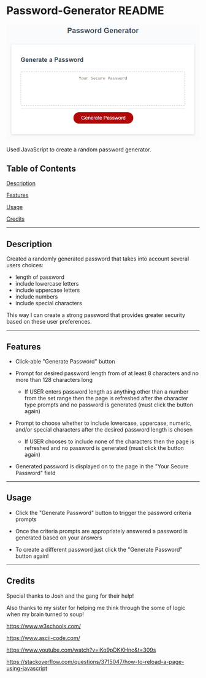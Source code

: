 # Password-Generator README

![Pete Scale Webpage](./assets/password_generator.png)

Used JavaScript to create a random password generator.

## Table of Contents
[Description](#description)

[Features](#features)

[Usage](#usage)

[Credits](#credits)

---

## Description

Created a randomly generated password that takes into account several users choices:

* length of password
* include lowercase letters
* include uppercase letters
* include numbers
* include special characters

This way I can create a strong password that provides greater security based on these user preferences.

---

## Features

* Click-able "Generate Password" button

* Prompt for desired password length from of at least 8 characters and no more than 128 characters long

    * If USER enters password length as anything other than a number from the set range then the page is refreshed after the character type prompts and no password is generated (must click the button again)

* Prompt to choose whether to include lowercase, uppercase, numeric, and/or special characters after the desired password length is chosen

    * If USER chooses to include none of the characters then the page is refreshed and no password is generated (must click the button again)

* Generated password is displayed on to the page in the "Your Secure Password" field

---

## Usage

* Click the "Generate Password" button to trigger the password criteria prompts

* Once the criteria prompts are appropriately answered a password is generated based on your answers

* To create a different password just click the "Generate Password" button again!

---

## Credits

Special thanks to Josh and the gang for their help!

Also thanks to my sister for helping me think through the some of logic when my brain turned to soup!

https://www.w3schools.com/

https://www.ascii-code.com/

https://www.youtube.com/watch?v=iKo9pDKKHnc&t=309s

https://stackoverflow.com/questions/3715047/how-to-reload-a-page-using-javascript